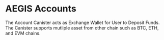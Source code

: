 # AEGIS Accounts

The Account Canister acts as Exchange Wallet for User to Deposit Funds. The Canister supports mutliple asset from other chain such as BTC, ETH, and EVM chains.
